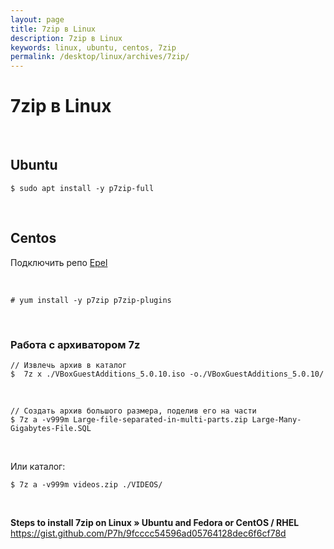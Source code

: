 ```yaml
---
layout: page
title: 7zip в Linux
description: 7zip в Linux
keywords: linux, ubuntu, centos, 7zip
permalink: /desktop/linux/archives/7zip/
---
```


# 7zip в Linux

<br/>

## Ubuntu

```
$ sudo apt install -y p7zip-full
```

<br/>

## Centos

Подключить репо <a href="/desktop/linux/centos/7.x/repos/">Epel</a>

<br/>

```
# yum install -y p7zip p7zip-plugins
```

<br/>

### Работа с архиватором 7z

```
// Извлечь архив в каталог
$  7z x ./VBoxGuestAdditions_5.0.10.iso -o./VBoxGuestAdditions_5.0.10/
```

<br/>

```
// Создать архив большого размера, поделив его на части
$ 7z a -v999m Large-file-separated-in-multi-parts.zip Large-Many-Gigabytes-File.SQL
```

<br/>

Или каталог:

```
$ 7z a -v999m videos.zip ./VIDEOS/
```

<br/>

**Steps to install 7zip on Linux » Ubuntu and Fedora or CentOS / RHEL**  
https://gist.github.com/P7h/9fcccc54596ad05764128dec6f6cf78d
